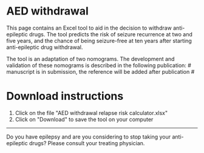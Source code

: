 # AED withdrawal

This page contains an Excel tool to aid in the decision to withdraw anti-epileptic 
drugs. The tool predicts the risk of seizure recurrence at two and five years,
and the chance of being seizure-free at ten years after starting anti-epileptic
drug withdrawal. 

The tool is an adaptation of two nomograms. The development and validation of 
these nomograms is described in the following publication: # manuscript is in 
submission, the reference will be added after publication #


# Download instructions
1. Click on the file "AED withdrawal relapse risk calculator.xlsx"
2. Click on "Download" to save the tool on your computer

--------------------------------------------------------------------------------
Do you have epilepsy and are you considering to stop taking your anti-epileptic
drugs? Please consult your treating physician. 
